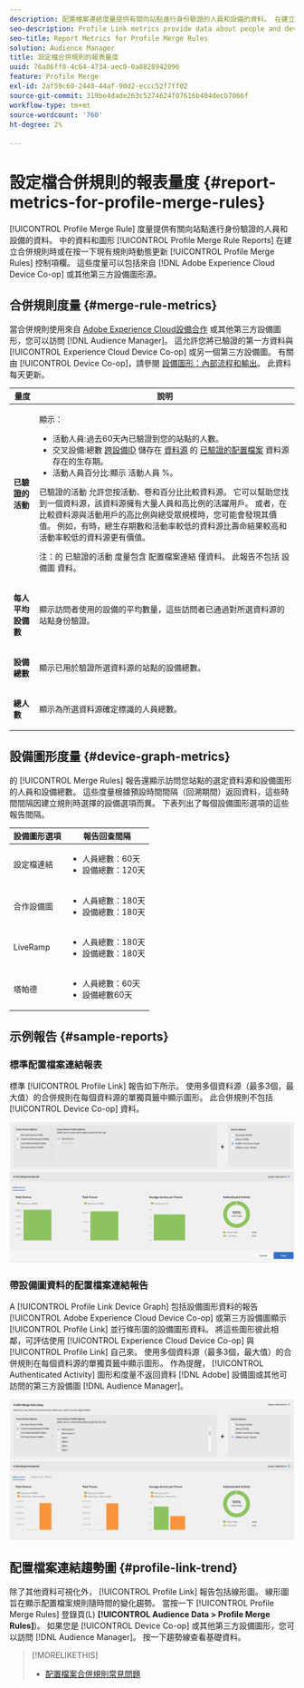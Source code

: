 ```yaml
---
description: 配置檔案連結度量提供有關向站點進行身份驗證的人員和設備的資料。 在建立合併規則時，或在「配置檔案合併規則」面板中按一下現有規則時，「配置檔案連結」中的資料和圖形會動態更新。 這些度量可以包括來自Adobe Experience Cloud設備合作或其他第三方設備圖形源的設備圖形。
seo-description: Profile Link metrics provide data about people and devices that authenticate to your site. The data and graphs in Profile Link update dynamically as you create a merge rules or when you click an existing rule from the Profile Merge Rules dashboard. These metrics can include device graph from the Adobe Experience Cloud Device Co-op or other third-party device graph sources.
seo-title: Report Metrics for Profile Merge Rules
solution: Audience Manager
title: 設定檔合併規則的報表量度
uuid: 76a86ff0-4c64-4734-aec0-0a8828942096
feature: Profile Merge
exl-id: 2af59c60-2448-44af-90d2-eccc52f7ff02
source-git-commit: 319be4dade263c5274624f07616b404decb7066f
workflow-type: tm+mt
source-wordcount: '760'
ht-degree: 2%

---
```


# 設定檔合併規則的報表量度 {#report-metrics-for-profile-merge-rules}

[!UICONTROL Profile Merge Rule] 度量提供有關向站點進行身份驗證的人員和設備的資料。 中的資料和圖形 [!UICONTROL Profile Merge Rule Reports] 在建立合併規則時或在按一下現有規則時動態更新 [!UICONTROL Profile Merge Rules] 控制項欄。 這些度量可以包括來自 [!DNL Adobe Experience Cloud Device Co-op] 或其他第三方設備圖形源。

## 合併規則度量 {#merge-rule-metrics}

當合併規則使用來自 [Adobe Experience Cloud設備合作](https://experienceleague.adobe.com/docs/device-co-op/using/about/overview.html) 或其他第三方設備圖形，您可以訪問 [!DNL Audience Manager]。 這允許您將已驗證的第一方資料與 [!UICONTROL Experience Cloud Device Co-op] 或另一個第三方設備圖。 有關由 [!UICONTROL Device Co-op]，請參閱 [設備圖形：內部流程和輸出](https://experienceleague.adobe.com/docs/device-co-op/using/device-graph/device-graph-overview.html)。 此資料每天更新。

<table id="table_A7FB2F9804F84AC8A6DD05C0E6EE7555"> 
 <thead> 
  <tr> 
   <th colname="col1" class="entry"> 量度 </th> 
   <th colname="col2" class="entry"> 說明 </th> 
  </tr> 
 </thead>
 <tbody> 
  <tr> 
   <td colname="col1"> <p> <b><span class="wintitle"> 已驗證的活動</span></b> </p> </td> 
   <td colname="col2"> <p>顯示： </p> 
    <ul id="ul_7F7373919A4A49028EF4BF7B28D9F8E9"> 
     <li id="li_FE2F93C496D64ED8928B3E522C9585EA"> <span class="wintitle"> 活動人員</span>:過去60天內已驗證到您的站點的人數。 </li> 
     <li id="li_60CFD26EE68B442683C0ED5FED1A79C8"> <span class="wintitle"> 交叉設備</span>:總數 <a href="merge-rules-start.md#create-data-source"> 跨設備ID</a> 儲存在 <a href="https://experienceleague.adobe.com/docs/audience-manager/user-guide/features/data-sources/manage-datasources.html"> 資料源</a> 的 <a href="merge-rule-definitions.md"> 已驗證的配置檔案</a> 資料源存在的生存期。 </li> 
     <li id="li_F2F07B6A326C4A18B79A0CF2C47D9677"> <span class="wintitle"> 活動人員百分比</span>:顯示 <span class="wintitle"> 活動人員</span> %。 </li> 
    </ul> <p> <span class="wintitle"> 已驗證的活動</span> 允許您按活動、卷和百分比比較資料源。 它可以幫助您找到一個資料源，該資料源擁有大量人員和高比例的活躍用戶。 或者，在比較資料源與活動用戶的高比例與總受眾規模時，您可能會發現其價值。 例如，有時，總生存期數和活動率較低的資料源比壽命結果較高和活動率較低的資料源更有價值。 </p> <p> <p>注：的 <span class="wintitle"> 已驗證的活動</span> 度量包含 <span class="wintitle"> 配置檔案連結</span> 僅資料。 此報告不包括 <span class="wintitle"> 設備圖</span> 資料。 </p> </p> </td> 
  </tr> 
  <tr> 
   <td colname="col1"> <p> <b><span class="wintitle"> 每人平均設備數</span></b> </p> </td> 
   <td colname="col2"> <p> 顯示訪問者使用的設備的平均數量，這些訪問者已通過對所選資料源的站點身份驗證。 </p> </td> 
  </tr> 
  <tr> 
   <td colname="col1"> <p> <b><span class="wintitle"> 設備總數</span></b> </p> </td> 
   <td colname="col2"> <p>顯示已用於驗證所選資料源的站點的設備總數。 </p> </td> 
  </tr> 
  <tr> 
   <td colname="col1"> <p> <b><span class="wintitle"> 總人數</span></b> </p> </td> 
   <td colname="col2"> <p>顯示為所選資料源確定標識的人員總數。 </p> </td> 
  </tr> 
 </tbody> 
</table>

## 設備圖形度量 {#device-graph-metrics}

的 [!UICONTROL Merge Rules] 報告還顯示訪問您站點的選定資料源和設備圖形的人員和設備總數。 這些度量根據預設時間間隔（回溯期間）返回資料，這些時間間隔因建立規則時選擇的設備選項而異。 下表列出了每個設備圖形選項的這些報告間隔。

<table id="table_038983EBC71F4A55BBCA99212AC5DEE6"> 
 <thead> 
  <tr> 
   <th colname="col1" class="entry"> 設備圖形選項 </th> 
   <th colname="col2" class="entry"> 報告回查間隔 </th> 
  </tr>
 </thead>
 <tbody> 
  <tr> 
   <td colname="col1"> <p><span class="wintitle"> 設定檔連結</span> </p> </td> 
   <td colname="col2"> <p> 
     <ul id="ul_B2FF2341573840549FFB96579F537082"> 
      <li id="li_B37323C2F2434F41B407500AC5C15447">人員總數：60天 </li> 
      <li id="li_08D911224A60418BBB3CFB4E70CE73D4">設備總數：120天 </li> 
     </ul> </p> </td> 
  </tr> 
  <tr> 
   <td colname="col1"> <p><span class="wintitle"> 合作設備圖</span> </p> </td> 
   <td colname="col2"> <p> 
     <ul id="ul_64AD1DD89DF64703B70B973A463BA020"> 
      <li id="li_D7D3A3871F434CBFA71BE8929EB41648">人員總數：180天 </li> 
      <li id="li_125D387986B2463EB310203CE5857EDA">設備總數：180天 </li> 
     </ul> </p> </td> 
  </tr> 
  <tr> 
   <td colname="col1"> <p><span class="wintitle"> LiveRamp</span> </p> </td> 
   <td colname="col2"> <p> 
     <ul id="ul_2772F3AD7E1440789B635794ECDE8DFB"> 
      <li id="li_1432363829D64615B1D349A3722D6268">人員總數：180天 </li> 
      <li id="li_D5C0E3CE92524B54BBD36C73A326292B">設備總數：180天 </li> 
     </ul> </p> </td> 
  </tr> 
  <tr> 
   <td colname="col1"> <p><span class="wintitle"> 塔帕德</span> </p> </td> 
   <td colname="col2"> <p> 
     <ul id="ul_274529DB58E6442E95C6AD89BECB1362"> 
      <li id="li_67102211A72A4E47AACFE5E369793C17">人員總數：60天 </li> 
      <li id="li_3E8F3DA6A7B5487895A626674DA363A5">設備總數60天 </li> 
     </ul> </p> </td> 
  </tr> 
 </tbody> 
</table>

## 示例報告 {#sample-reports}

### 標準配置檔案連結報表

標準 [!UICONTROL Profile Link] 報告如下所示。 使用多個資料源（最多3個，最大值）的合併規則在每個資料源的單獨頁籤中顯示圖形。 此合併規則不包括 [!UICONTROL Device Co-op] 資料。

![](assets/profile-link-metrics.png)

### 帶設備圖資料的配置檔案連結報告

A [!UICONTROL Profile Link Device Graph] 包括設備圖形資料的報告 [!UICONTROL Adobe Experience Cloud Device Co-op] 或第三方設備圖顯示 [!UICONTROL Profile Link] 並行條形圖的設備圖形資料。 將這些圖形彼此相鄰，可評估使用 [!UICONTROL Experience Cloud Device Co-op] 與 [!UICONTROL Profile Link] 自己來。 使用多個資料源（最多3個，最大值）的合併規則在每個資料源的單獨頁籤中顯示圖形。 作為提醒， [!UICONTROL Authenticated Activity] 圖形和度量不返回資料 [!DNL Adobe] 設備圖或其他可訪問的第三方設備圖 [!DNL Audience Manager]。

![](assets/profile-link-graph.png)

## 配置檔案連結趨勢圖 {#profile-link-trend}

除了其他資料可視化外， [!UICONTROL Profile Link] 報告包括線形圖。 線形圖旨在顯示配置檔案規則隨時間的變化趨勢。 當按一下 [!UICONTROL Profile Merge Rules] 登錄頁(L) **[!UICONTROL Audience Data > Profile Merge Rules]**)。 如果您是 [!UICONTROL Device Co-op] 或其他第三方設備圖形，您可以訪問 [!DNL Audience Manager]。 按一下趨勢線查看基礎資料。

>[!MORELIKETHIS]
>
>* [配置檔案合併規則常見問題](../../faq/faq-profile-merge.md)

